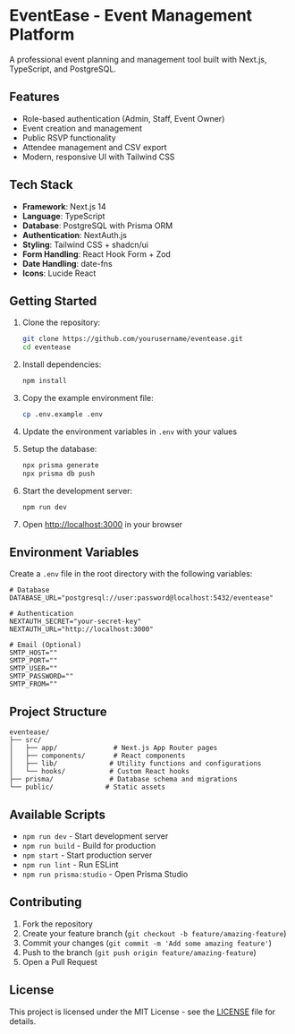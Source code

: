 # EventEase - Event Management Platform

A professional event planning and management tool built with Next.js, TypeScript, and PostgreSQL.

## Features

- Role-based authentication (Admin, Staff, Event Owner)
- Event creation and management
- Public RSVP functionality
- Attendee management and CSV export
- Modern, responsive UI with Tailwind CSS

## Tech Stack

- **Framework**: Next.js 14
- **Language**: TypeScript
- **Database**: PostgreSQL with Prisma ORM
- **Authentication**: NextAuth.js
- **Styling**: Tailwind CSS + shadcn/ui
- **Form Handling**: React Hook Form + Zod
- **Date Handling**: date-fns
- **Icons**: Lucide React

## Getting Started

1. Clone the repository:
   ```bash
   git clone https://github.com/yourusername/eventease.git
   cd eventease
   ```

2. Install dependencies:
   ```bash
   npm install
   ```

3. Copy the example environment file:
   ```bash
   cp .env.example .env
   ```

4. Update the environment variables in `.env` with your values

5. Setup the database:
   ```bash
   npx prisma generate
   npx prisma db push
   ```

6. Start the development server:
   ```bash
   npm run dev
   ```

7. Open [http://localhost:3000](http://localhost:3000) in your browser

## Environment Variables

Create a `.env` file in the root directory with the following variables:

```env
# Database
DATABASE_URL="postgresql://user:password@localhost:5432/eventease"

# Authentication
NEXTAUTH_SECRET="your-secret-key"
NEXTAUTH_URL="http://localhost:3000"

# Email (Optional)
SMTP_HOST=""
SMTP_PORT=""
SMTP_USER=""
SMTP_PASSWORD=""
SMTP_FROM=""
```

## Project Structure

```
eventease/
├── src/
│   ├── app/              # Next.js App Router pages
│   ├── components/       # React components
│   ├── lib/             # Utility functions and configurations
│   └── hooks/           # Custom React hooks
├── prisma/              # Database schema and migrations
└── public/             # Static assets
```

## Available Scripts

- `npm run dev` - Start development server
- `npm run build` - Build for production
- `npm start` - Start production server
- `npm run lint` - Run ESLint
- `npm run prisma:studio` - Open Prisma Studio

## Contributing

1. Fork the repository
2. Create your feature branch (`git checkout -b feature/amazing-feature`)
3. Commit your changes (`git commit -m 'Add some amazing feature'`)
4. Push to the branch (`git push origin feature/amazing-feature`)
5. Open a Pull Request

## License

This project is licensed under the MIT License - see the [LICENSE](LICENSE) file for details. 